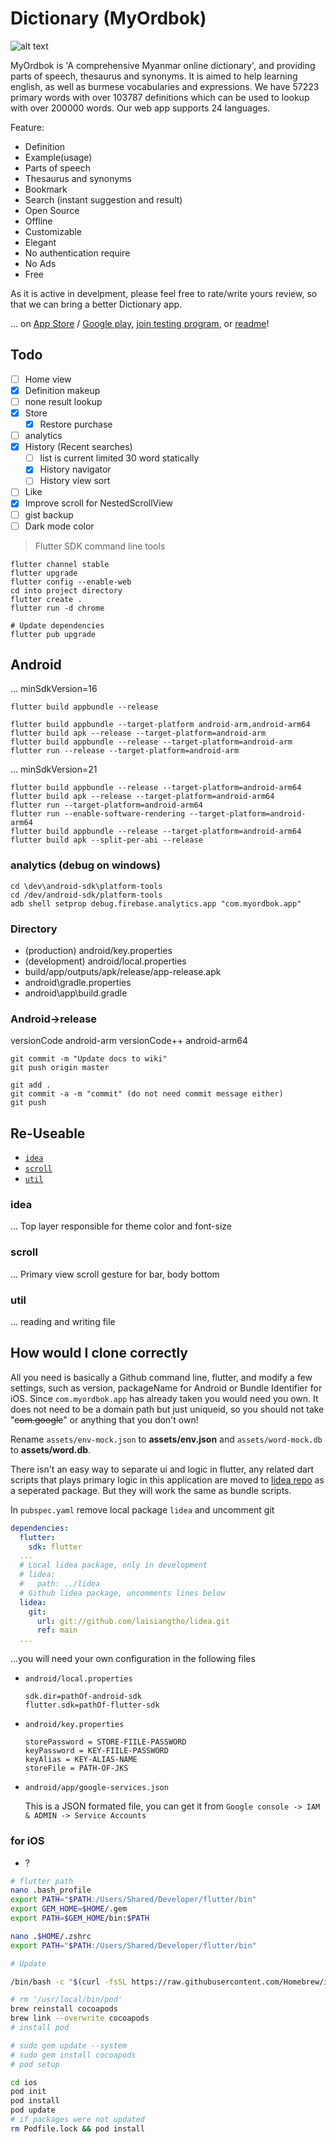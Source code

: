 # Dictionary (MyOrdbok)

![alt text][logo]

MyOrdbok is 'A comprehensive Myanmar online dictionary', and providing parts of speech, thesaurus and synonyms. It is aimed to help learning english, as well as burmese vocabularies and expressions. We have 57223 primary words with over 103787 definitions which can be used to lookup with over 200000 words. Our web app supports 24 languages.

Feature:

- Definition
- Example(usage)
- Parts of speech
- Thesaurus and synonyms
- Bookmark
- Search (instant suggestion and result)
- Open Source
- Offline
- Customizable
- Elegant
- No authentication require
- No Ads
- Free

As it is active in develpment, please feel free to rate/write yours review, so that we can bring a better Dictionary app.

... on [App Store][appStore] / [Google play][playStore], [join testing program][playStore Join],
or [readme][Home]!

## Todo

- [ ] Home view
- [x] Definition makeup
- [ ] none result lookup
- [x] Store
  - [x] Restore purchase
- [ ] analytics
- [x] History (Recent searches)
  - [ ] list is current limited 30 word statically
  - [x] History navigator
  - [ ] History view sort
- [ ] Like
- [x] Improve scroll for NestedScrollView
- [ ] gist backup
- [ ] Dark mode color

> Flutter SDK command line tools

```shell
flutter channel stable
flutter upgrade
flutter config --enable-web
cd into project directory
flutter create .
flutter run -d chrome

# Update dependencies
flutter pub upgrade
```

## Android

 ... minSdkVersion=16

```shell
flutter build appbundle --release

flutter build appbundle --target-platform android-arm,android-arm64
flutter build apk --release --target-platform=android-arm
flutter build appbundle --release --target-platform=android-arm
flutter run --release --target-platform=android-arm
```

... minSdkVersion=21

```shell
flutter build appbundle --release --target-platform=android-arm64
flutter build apk --release --target-platform=android-arm64
flutter run --target-platform=android-arm64
flutter run --enable-software-rendering --target-platform=android-arm64
flutter build appbundle --release --target-platform=android-arm64
flutter build apk --split-per-abi --release
```

### analytics (debug on windows)

```Shell
cd \dev\android-sdk\platform-tools
cd /dev/android-sdk/platform-tools
adb shell setprop debug.firebase.analytics.app "com.myordbok.app"
```

### Directory

- (production) android/key.properties
- (development) android/local.properties
- build/app/outputs/apk/release/app-release.apk
- android\gradle.properties
- android\app\build.gradle

### Android->release

  versionCode android-arm
  versionCode++ android-arm64

```Shell
git commit -m "Update docs to wiki"
git push origin master

git add .
git commit -a -m "commit" (do not need commit message either)
git push
```

## Re-Useable

- [`idea`](#idea)
- [`scroll`](#scroll)
- [`util`](#util)

### idea

... Top layer responsible for theme color and font-size

### scroll

... Primary view scroll gesture for bar, body bottom

### util

... reading and writing file

## How would I clone correctly

All you need is basically a Github command line, flutter, and modify a few settings, such as version, packageName for Android or Bundle Identifier for iOS. Since `com.myordbok.app` has already taken you would need you own. It does not need to be a domain path but just uniqueid, so you should not take "~~com.google~~" or anything that you don't own!

Rename `assets/env-mock.json` to **assets/env.json** and `assets/word-mock.db` to **assets/word.db**.

There isn't an easy way to separate ui and logic in flutter, any related dart scripts that plays primary logic in this application are moved to [lidea repo][lidea] as a seperated package. But they will work the same as bundle scripts.

In `pubspec.yaml` remove local package `lidea` and uncomment git

```yaml
dependencies:
  flutter:
    sdk: flutter
  ...
  # Local lidea package, only in development
  # lidea:
  #   path: ../lidea
  # Github lidea package, uncomments lines below
  lidea:
    git:
      url: git://github.com/laisiangtho/lidea.git
      ref: main
  ...
```

...you will need your own configuration in the following files

- `android/local.properties`

  ```Shell
  sdk.dir=pathOf-android-sdk
  flutter.sdk=pathOf-flutter-sdk
  ```

- `android/key.properties`

  ```Shell
  storePassword = STORE-FIILE-PASSWORD
  keyPassword = KEY-FIILE-PASSWORD
  keyAlias = KEY-ALIAS-NAME
  storeFile = PATH-OF-JKS
  ```

- `android/app/google-services.json`

  This is a JSON formated file, you can get it from `Google console -> IAM & ADMIN -> Service Accounts`

### for iOS

- ?

```bash
# flutter path
nano .bash_profile
export PATH="$PATH:/Users/Shared/Developer/flutter/bin"
export GEM_HOME=$HOME/.gem
export PATH=$GEM_HOME/bin:$PATH

nano .$HOME/.zshrc
export PATH="$PATH:/Users/Shared/Developer/flutter/bin"

# Update

/bin/bash -c "$(curl -fsSL https://raw.githubusercontent.com/Homebrew/install/HEAD/install.sh)"

# rm '/usr/local/bin/pod'
brew reinstall cocoapods
brew link --overwrite cocoapods
# install pod

# sudo gem update --system
# sudo gem install cocoapods
# pod setup

cd ios
pod init
pod install
pod update
# if packages were not updated
rm Podfile.lock && pod install
```

[appStore]: https://apps.apple.com/us/app/myordbok/id1570959654
[playStore]: https://play.google.com/store/apps/details?id=com.myordbok.app
[playStore Join]: https://play.google.com/apps/testing/com.myordbok.app/join
[Home]: https://github.com/laisiangtho/dictionary
[lidea]: https://github.com/laisiangtho/lidea

[logo]: https://raw.githubusercontent.com/laisiangtho/dictionary/master/myordbok.png "MyOrdbok"
